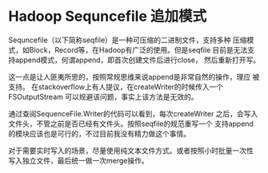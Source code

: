 Hadoop Sequncefile 追加模式
===

Sequncefile（以下简称seqfile）是一种可压缩的二进制文件，支持多种
压缩模式，如Block，Record等，在Hadoop有广泛的使用。但是seqfile
目前是无法支持append模式，何谓append，即首次创建文件后进行close，
然后重新打开写。

这一点是让人匪夷所思的，按照常规思维来说append是非常自然的操作，理应
被支持。
在stackoverflow上有人提议，在createWriter的时候传入一个FSOutputStream
可以规避该问题，事实上该方法是无效的。

通过查阅SequenceFile.Writer的代码可以看到，每次createWriter
之后，会写入文件头，不管之前是否已经有文件头。按照seqfile的规范重写一个
支持append的模块应该也是可行的，不过目前我没有精力做这个事情。

对于需要实时写入的场景，尽量使用纯文本文件方式。或者按照小时批量一次性
写入独立文件，最后统一做一次merge操作。




